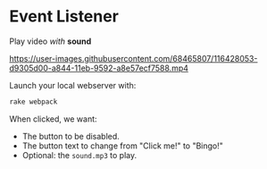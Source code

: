 # Event Listener
Play video *with* **sound**

https://user-images.githubusercontent.com/68465807/116428053-d9305d00-a844-11eb-9592-a8e57ecf7588.mp4

Launch your local webserver with:

```bash
rake webpack
```
When clicked, we want:
- The button to be disabled.
- The button text to change from "Click me!" to "Bingo!"
- Optional: the `sound.mp3` to play.
